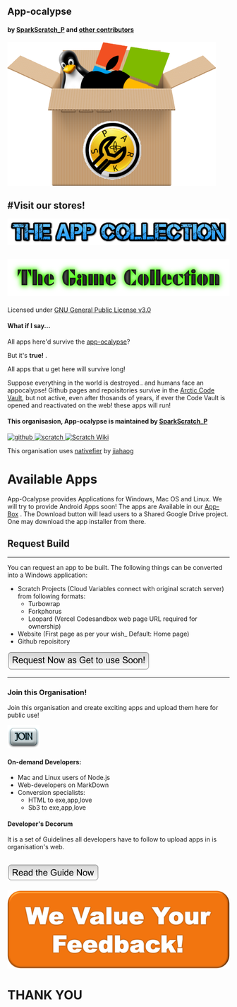 ## App-ocalypse
#### by [SparkScratch_P](https://github.com/SparkScratch-P) and [other contributors](https://github.com/orgs/App-ocalypse/people)

![icon](https://github.com/App-ocalypse/App-ocalypse/blob/main/appocalypse%20poster%20icon.png?raw=true)

#Visit our stores!
---

[![icon](https://raw.githubusercontent.com/App-ocalypse/App-ocalypse/gh-pages/cooltext375090719842647.png "Visit The App Box") ](https://app-ocalypse.github.io/Appbox/)


[![icon](https://raw.githubusercontent.com/App-ocalypse/Appbox/gh-pages/gamebox%20title.png "Visit The Game Box") ](https://app-ocalypse.github.io/Gamebox/)
---

Licensed under [GNU General Public License v3.0](https://github.com/App-ocalypse/App-ocalypse/blob/main/LICENSE)

#### What if I say... 

   All apps here'd survive the [app-ocalypse](https://techcrunch.com/2017/06/05/apples-idea-of-an-apocalypse-is-a-world-without-apps/)?
  
   But it's **true!** .
  
  
  All apps that u get here will survive long!
  
  Suppose everything in the world is destroyed.. and humans face an appocalypse! Github pages and repoisitories survive in the [Arctic Code Vault](https://archiveprogram.github.com/), but not active, even after thosands of years, if ever the Code Vault is opened and reactivated on the web! these apps will run!


#### This organisasion, **App-ocalypse** is maintained by [SparkScratch_P](https://sparkscratch-p.github.io/Home/)
[![github](https://raw.githubusercontent.com/SparkScratch-P/Home/gh-pages/github.png) ](https://github.com/SparkScratch-P) [ ![scratch](https://raw.githubusercontent.com/SparkScratch-P/Home/gh-pages/scratch.png) ](https://scratch.mit.edu/users/SparkScratch_P/) [ ![Scratch Wiki](https://raw.githubusercontent.com/SparkScratch-P/Home/gh-pages/scratch%20wiki.png)](https://en.scratch-wiki.info/wiki/User:SparkScratch_P)

This organisation uses [nativefier](https://github.com/jiahaog/nativefier#nativefier) by [jiahaog](https://jiahao.codes/)

# Available Apps

 App-Ocalypse provides Applications for Windows, Mac OS and Linux. We will try to provide Android Apps soon! The apps are Available in our [App-Box](https://app-ocalypse.github.io/Appbox/) .
  The Download button will lead users to a Shared Google Drive project. One may download the app installer from there.

## Request Build
---
You can request an app to be built. The following things can be converted into a Windows application:
- Scratch Projects (Cloud Variables connect with original scratch server) from following formats:
   - Turbowrap
   - Forkphorus
   - Leopard (Vercel Codesandbox web page URL required for ownership)
- Website (First page as per your wish_ Default: Home page)  
- Github repoisitory

[![re](https://raw.githubusercontent.com/App-ocalypse/App-ocalypse/gh-pages/request.png)](https://github.com/App-ocalypse/App-ocalypse/issues/2)

   ---
   
   
### Join this Organisation!
Join this organisation and create exciting apps and upload them here for public use!

[![JOIn](https://raw.githubusercontent.com/App-ocalypse/App-ocalypse/gh-pages/cooltext374945416100715.png) ](https://github.com/App-ocalypse)

#### On-demand Developers:
- Mac and Linux users of Node.js
- Web-developers on MarkDown
- Conversion specialists:
   - HTML to exe,app,love
   - Sb3 to exe,app,love
   
#### Developer's Decorum   

It is a set of Guidelines all developers have to follow to upload apps in is organisation's web.


[![read](https://raw.githubusercontent.com/App-ocalypse/App-ocalypse/gh-pages/read%20btn.png) ](https://app-ocalypse.github.io/Development-Decorum/)
---
   
  [![Feedbacks](https://raw.githubusercontent.com/App-ocalypse/App-ocalypse/gh-pages/scars-to-your-beautiful-ford-festiva-karaoke-mp3-know-it-all-feedback-button-png-image-432119d4af9a5b77388892542b53f37c.png)](https://github.com/App-ocalypse/App-ocalypse/issues/1)
   
# THANK YOU



